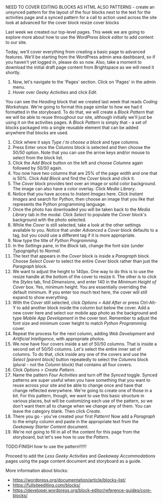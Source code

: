 NEED TO COVER EDITING BLOCKS AS HTML
ALSO PATTERNS - create an unsynced pattern for the layout of the four blocks next to the text for the activities page and a synced pattern for a call to action used across the site
look at advanced for the cover block
resize cover blocks 



Last week we created our top-level pages. This week we are going to explore more about how to use the _WordPress block editor_ to add content to our site.

Today, we'll cover everything from creating a basic page to advanced features. We'll be starting from the WordPress admin area dashboard, so if you haven't yet logged in, please do so now. Also, take a moment to download the initial draft page content from Brightspace as we will need it shortly.

1. Now, let's navigate to the 'Pages' section. Click on 'Pages' in the admin menu.
2. Hover over _Geeky Activities_ and click _Edit_.

You can see the _Heading_ block that we created last week that reads _Coding Workshops_. We're going to format this page similar to how we had it formatted in the storyboard. To do that, we will create a _Block Pattern_ that we will be able to reuse throughout our site, although initially we'll just be using it on the activities pages. A _Block Pattern_ is simply that - a set of blocks packaged into a single reusable element that can be added anywhere that blocks are used.

1. Click where it says _Type / to choose a block_ and type columns.
2. Press Enter once the _Columns_ block is selected and then choose the _50/50_ option. Note that you can use the arrow keys and/or mouse to select from the block list.
3. Click the _Add Block_ button on the left and choose _Columns_ again followed by _50/50_ again.
4. You now have two columns that are 25% of the page width and one that is 50%. Click _Add Block_ and find the _Cover_ block and click it.
5. The _Cover_ block provides text over an image or solid color background. The image can also have a color overlay. Click _Media Library_.
6. Notice that you have access to _Instant Images_ here. Click _Instant Images_ and search for _Python_, then choose an image that you like that represents the Python programming language.
7. Once the photo has downloaded you will be taken back to the _Media Library_ tab in the modal. Click _Select_ to populate the _Cover_ block's background with the photo selected.
8. While the _Cover_ is still selected, take a look at the other settings available to you. Notice that under _Advanced_ a _Cover_ block defaults to a <div> tag, but you could use a different tag if it is more appropriate.
9. Now type the title of _Python Programming_.
10. In the _Settings_ pane, in the _Block_ tab, change the font size (under _Typography_) to _Normal_.
11. The text that appears in the _Cover_ block is inside a _Paragraph_ block. Choose _Select Cover_ to select the entire _Cover_ block rather than just the _Paragraph_ block.
12. We want to adjust the height to 140px. One way to do this is to use the resize handle at the bottom of the cover to resize it. The other is to click the _Styles_ tab, find _Dimensions_, and enter 140 in the _Minimum Height of Cover_ box. Yes, minimum height. You are essentially overriding the default minimum. If you enter too much text here, the cover will still expand to show everything.
13. With the _Cover_ still selected, click _Options > Add After_ or press Ctrl-Alt-Y to add another block inside the column but below the cover. Add a new cover here and select our mobile app photo as the background and type _Mobile App Development_ in the cover text. Remember to adjust the font size and minimum cover height to match _Python Programming_ cover.
14. Repeat the process for the next column, adding _Web Development_ and _Artificial Intelligence_, with appropriate photos.
15. We now have four covers inside a set of 50/50 columns. That is inside a second set of 50/50 columns. Let's select the entire inner set of columns. To do that, click inside any one of the covers and use the _Select [parent block]_ button repeatedly to select the _Columns_ block (plural - not the _Column_ block) that contains all four covers.
16. Click _Options > Create Pattern_.
17. Name the pattern _Four Activities_ and turn off the _Synced_ toggle. Synced patterns are super useful when you have something that you want to reuse across your site and be able to change once and have that change reflected everywhere. We're going to create one of those in a bit. For this pattern, though, we want to use this basic structure in various places, but will be customizing each use of the pattern, so we don't want them all to change when we change any of them. You can leave the category blank. Then click _Create_.
18. There you go - you've created your first _Pattern_! Now add a _Paragraph_ to the empty column and paste in the appropriate text from the _Geekaway Starter Content_ document.
19. We're not going to fill in all of the content for this page from the storyboard, but let's see how to use the _Pattern_. 

TODO:FINISH how to use the pattern!!!!!!

Proceed to add the _Less Geeky Activities_ and _Geekaway Accommodations_ pages using the page content document and storyboard as a guide.

More information about blocks:

- <https://wordpress.org/documentation/article/blocks-list/>
- <https://fullsiteediting.com/blocks/>
- <https://developer.wordpress.org/block-editor/reference-guides/core-blocks/>

